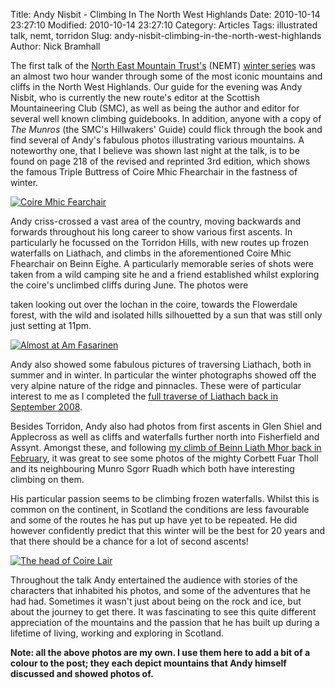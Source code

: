 Title: Andy Nisbit - Climbing In The North West Highlands
Date: 2010-10-14 23:27:10
Modified: 2010-10-14 23:27:10
Category: Articles
Tags: illustrated talk, nemt, torridon
Slug: andy-nisbit-climbing-in-the-north-west-highlands
Author: Nick Bramhall

The first talk of the [North East Mountain Trust's](http://www.nemt.org.uk/) (NEMT) [winter series](http://www.nemt.org.uk/talks/2010_11/index.html) was an almost two hour wander through some of the most iconic mountains and cliffs in the North West Highlands. Our guide for the evening was Andy Nisbit, who is currently the new route's editor at the Scottish Mountaineering Club (SMC), as well as being the author and editor for several well known climbing guidebooks. In addition, anyone with a copy of _The Munros_ (the SMC's Hillwakers' Guide) could flick through the book and find several of Andy's fabulous photos illustrating various mountains. A noteworthy one, that I believe was shown last night at the talk, is to be found on page 218 of the revised and reprinted 3rd edition, which shows the famous Triple Buttress of Coire Mhic Fhearchair in the fastness of winter.



[![Coire Mhic Fearchair](http://farm4.static.flickr.com/3172/2836338752_7f4b9be655_b.jpg)](http://www.flickr.com/photos/black_friction/2836338752/)



Andy criss-crossed a vast area of the country, moving backwards and forwards throughout his long career to show various first ascents. In particularly he focussed on the Torridon Hills, with new routes up frozen waterfalls on Liathach, and climbs in the aforementioned Coire Mhic Fhearchair on Beinn Eighe. A particularly memorable series of shots were taken from a wild camping site he and a friend established whilst exploring the coire's unclimbed cliffs during June. The photos were

taken looking out over the lochan in the coire, towards the Flowerdale forest, with the wild and isolated hills silhouetted by a sun that was still only just setting at 11pm.



[![Almost at Am Fasarinen](http://farm4.static.flickr.com/3202/2844314660_54d4f88b25_b.jpg)](http://www.flickr.com/photos/black_friction/2844314660/)



Andy also showed some fabulous pictures of traversing Liathach, both in summer and in winter. In particular the winter photographs showed off the very alpine nature of the ridge and pinnacles. These were of particular interest to me as I completed the [full traverse of Liathach back in September 2008](/blog/2008/09/liathach/). 



Besides Torridon, Andy also had photos from first ascents in Glen Shiel and Applecross as well as cliffs and waterfalls further north into Fisherfield and Assynt. Amongst these, and following [my climb of Beinn Liath Mhor back in February](/blog/2010/02/beinn-liath-mhor/5), it was great to see some photos of the mighty Corbett Fuar Tholl and its neighbouring Munro Sgorr Ruadh which both have interesting climbing on them.



His particular passion seems to be climbing frozen waterfalls. Whilst this is common on the continent, in Scotland the conditions are less favourable and some of the routes he has put up have yet to be repeated. He did however confidently predict that this winter will be the best for 20 years and that there should be a chance for a lot of second ascents!



[![The head of Coire Lair](http://farm5.static.flickr.com/4008/4338027245_c10219cd96_b.jpg)](http://www.flickr.com/photos/black_friction/4338027245/)



Throughout the talk Andy entertained the audience with stories of the characters that inhabited his photos, and some of the adventures that he had had. Sometimes it wasn't just about being on the rock and ice, but about the journey to get there. It was fascinating to see this quite different appreciation of the mountains and the passion that he has built up during a lifetime of living, working and exploring in Scotland.



**Note: all the above photos are my own. I use them here to add a bit of a colour to the post; they each depict mountains that Andy himself discussed and showed photos of.**
